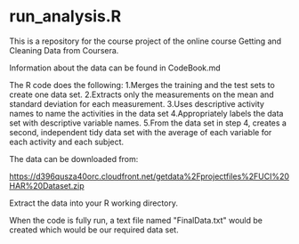 run_analysis.R
==============

This is a repository for the course project of the online course Getting and Cleaning Data from Coursera.

Information about the data can be found in CodeBook.md 

The R code does the following:
1.Merges the training and the test sets to create one data set. 
2.Extracts only the measurements on the mean and standard deviation for each measurement. 
3.Uses descriptive activity names to name the activities in the data set 
4.Appropriately labels the data set with descriptive variable names. 
5.From the data set in step 4, creates a second, independent tidy data set with the average of each variable 
for each activity and each subject.

The data can be downloaded from:

https://d396qusza40orc.cloudfront.net/getdata%2Fprojectfiles%2FUCI%20HAR%20Dataset.zip

Extract the data into your R working directory.

When the code is fully run, a text file named "FinalData.txt" would be created which would be our required data set.
